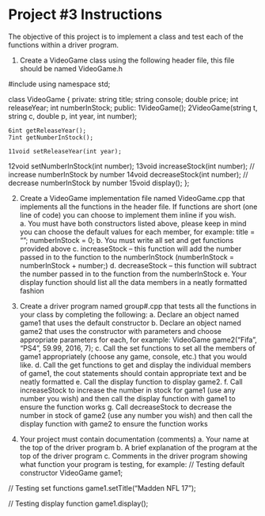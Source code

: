 # Project #3 Instructions

The objective of this project is to implement a class and test each of the functions within a driver program. 

1.	Create a VideoGame class using the following header file, this file should be named VideoGame.h

#include <string>
using namespace std;

class VideoGame
{
private:
	string title;
	string console;
	double price;
	int releaseYear;
	int numberInStock;
public:
		1VideoGame();
		2VideoGame(string t, string c, double p, int year, int number);
		
	6int getReleaseYear();
	7int getNumberInStock();
		 
	11void setReleaseYear(int year);  
12void setNumberInStock(int number);
13void increaseStock(int number);	// increase numberInStock by number
14void decreaseStock(int number);	// decrease numberInStock by number
	15void display();
};


2.	Create a VideoGame implementation file named VideoGame.cpp that implements all the functions in the header file.  If functions are short (one line of code) you can choose to implement them inline if you wish.  
a.	You must have both constructors listed above, please keep in mind you can choose the default values for each member, for example:
title = “”;
numberInStock = 0;
b.	You must write all set and get functions provided above
c.	increaseStock – this function will add the number passed in to the function to the numberInStock  (numberInStock = numberInStock + number;)
d.	decreaseStock – this function will subtract the number passed in to the function from the numberInStock
e.	Your display function should list all the data members in a neatly formatted fashion
 
3.	Create a driver program named group#.cpp that tests all the functions in your class by completing the following:
a.	Declare an object named game1 that uses the default constructor
b.	Declare an object named game2 that uses the constructor with parameters and choose appropriate parameters for each, for example: VideoGame game2(“Fifa”, “PS4”, 59.99, 2016, 7);
c.	Call the set functions to set all the members of game1 appropriately (choose any game, console, etc.) that you would like.
d.	Call the get functions to get and display the individual members of game1, the cout statements should contain appropriate text and be neatly formatted
e.	Call the display function to display game2.
f.	Call increaseStock to increase the number in stock for game1 (use any number you wish) and then call the display function with game1 to ensure the function works
g.	Call decreaseStock to decrease the number in stock of game2 (use any number you wish) and then call the display function with game2 to ensure the function works

4.	Your project must contain documentation (comments)
a.	Your name at the top of the driver program
b.	A brief explanation of the program at the top of the driver program
c.	Comments in the driver program showing what function your program is testing, for example:
// Testing default constructor
VideoGame game1;

// Testing set functions
game1.setTitle(“Madden NFL 17”);

// Testing display function
game1.display();




